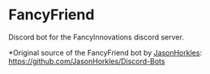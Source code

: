 # FancyFriend

Discord bot for the FancyInnovations discord server.

*Original source of the FancyFriend bot by [JasonHorkles](https://github.com/JasonHorkles): https://github.com/JasonHorkles/Discord-Bots
